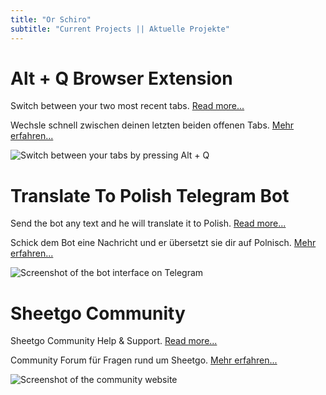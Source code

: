 ```yaml
---
title: "Or Schiro"
subtitle: "Current Projects || Aktuelle Projekte"
---
```


# Alt + Q Browser Extension
Switch between your two most recent tabs. [Read more...](https://github.com/orschiro/AltQ)

Wechsle schnell zwischen deinen letzten beiden offenen Tabs. [Mehr erfahren...](https://github.com/orschiro/AltQ)

![Switch between your tabs by pressing Alt + Q](https://i.imgur.com/drStPOw.png)

# Translate To Polish Telegram Bot
Send the bot any text and he will translate it to Polish. [Read more...](https://t.me/@TranslatePolishBot)

Schick dem Bot eine Nachricht und er übersetzt sie dir auf Polnisch. [Mehr erfahren...](https://t.me/@TranslatePolishBot)

![Screenshot of the bot interface on Telegram](https://imgur.com/Kj29C51.png)

# Sheetgo Community
Sheetgo Community Help & Support. [Read more...](https://www.sheetgo-community.com/)

Community Forum für Fragen rund um Sheetgo. [Mehr erfahren...](https://www.sheetgo-community.com/)

![Screenshot of the community website](https://imgur.com/EuSKm0yl.png)